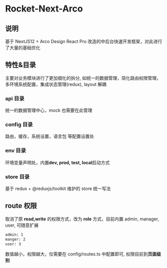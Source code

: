# Rocket-Next-Arco

## 说明

基于 NextJS12 + Arco Design React Pro 改造的中后台快速开发框架，对此进行了大量的基础优化

## 特性&目录

主要对业务模块进行了更加细化的拆分, 如统一的数据管理，简化路由权限管理，多环境系统配置，集成状态管理(redux), layout 解耦

### api 目录

统一的数据管理中心，mock 也需要在此管理

### config 目录

路由，缓存，系统设置，语言包 等配置设置处

### env 目录

环境变量声明处，内置**dev, prod, test, local**启动方式

### store 目录

基于 redux + @reduxjs/toolkit 维护的 store 统一写法

## route 权限

取消了原 **read,write** 的权限方式，改为 **role** 方式，目前内置 admin, manager, user, 可随意扩展

```bash
admin: 1
manger: 2
user: 3
```

数值越小，权限越大，仅需要在 config/routes.ts 中配置即可, 权限目前到**页面级别**
